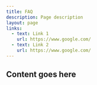 ```yaml
---
title: FAQ
description: Page description
layout: page
links:
  - text: Link 1
    url: https://www.google.com/
  - text: Link 2
    url: https://www.google.com/
---
```


## Content goes here
